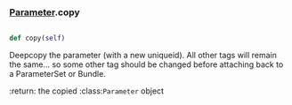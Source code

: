 ### [Parameter](Parameter.md).copy

```py

def copy(self)

```



Deepcopy the parameter (with a new uniqueid).  All other tags will remain
the same... so some other tag should be changed before attaching back to
a ParameterSet or Bundle.

:return: the copied :class:`Parameter` object

